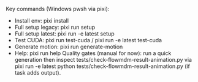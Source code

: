 Key commands (Windows pwsh via pixi):
- Install env: pixi install
- Full setup legacy: pixi run setup
- Full setup latest: pixi run -e latest setup
- Test CUDA: pixi run test-cuda / pixi run -e latest test-cuda
- Generate motion: pixi run generate-motion
- Help: pixi run help
Quality gates (manual for now): run a quick generation then inspect tests/check-flowmdm-result-animation.py via pixi run -e latest python tests/check-flowmdm-result-animation.py (if task adds output).